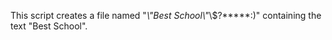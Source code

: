 This script creates a file named "*\\\"Best School\\\"*\\\$?*****:)" containing the text "Best School".
